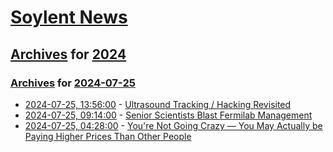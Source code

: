 # [Soylent News](../../../README.md)

## [Archives](../../index.md) for [2024](../index.md)

### [Archives](../../index.md) for [2024-07-25](index.md)

* [2024-07-25, 13:56:00](https://soylentnews.org/article.pl?sid=24/07/24/1227241&from=rss) - [Ultrasound Tracking / Hacking Revisited](https://soylentnews.org/article.pl?sid=24/07/24/1227241&from=rss)
* [2024-07-25, 09:14:00](https://soylentnews.org/article.pl?sid=24/07/24/1221223&from=rss) - [Senior Scientists Blast Fermilab Management](https://soylentnews.org/article.pl?sid=24/07/24/1221223&from=rss)
* [2024-07-25, 04:28:00](https://soylentnews.org/article.pl?sid=24/07/24/0240258&from=rss) - [You're Not Going Crazy — You May Actually be Paying Higher Prices Than Other People](https://soylentnews.org/article.pl?sid=24/07/24/0240258&from=rss)

